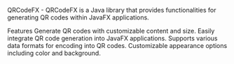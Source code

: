 QRCodeFX - 
QRCodeFX is a Java library that provides functionalities for generating QR codes within JavaFX applications.

Features
Generate QR codes with customizable content and size.
Easily integrate QR code generation into JavaFX applications.
Supports various data formats for encoding into QR codes.
Customizable appearance options including color and background.

